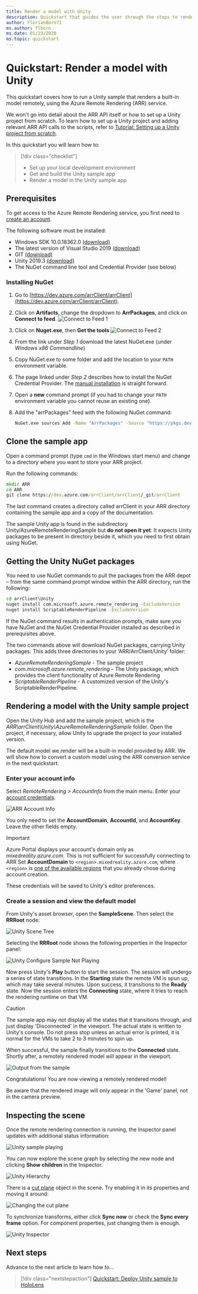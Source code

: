 ```yaml
---
title: Render a model with Unity
description: Quickstart that guides the user through the steps to render a model
author: FlorianBorn71
ms.author: flborn
ms.date: 01/23/2020
ms.topic: quickstart
---
```


# Quickstart: Render a model with Unity

This quickstart covers how to run a Unity sample that renders a built-in model remotely, using the Azure Remote Rendering (ARR) service.

We won't go into detail about the ARR API itself or how to set up a Unity project from scratch. To learn how to set up a Unity project and adding relevant ARR API calls to the scripts, refer to [Tutorial: Setting up a Unity project from scratch](../tutorials/unity/project-setup.md).

In this quickstart you will learn how to:
> [!div class="checklist"]
>
>* Set up your local development environment
>* Get and build the Unity sample app
>* Render a model in the Unity sample app

## Prerequisites

To get access to the Azure Remote Rendering service, you first need to [create an account](../how-tos/create-an-account.md).

The following software must be installed:

* Windows SDK 10.0.18362.0 [(download)](https://developer.microsoft.com/windows/downloads/windows-10-sdk)
* The latest version of Visual Studio 2019 [(download)](https://visualstudio.microsoft.com/vs/older-downloads/)
* GIT [(download)](https://git-scm.com/downloads)
* Unity 2019.3 [(download)](https://unity3d.com/get-unity/download)
* The NuGet command line tool and Credential Provider (see below)

### Installing NuGet

1. Go to [https://dev.azure.com/arrClient/arrClient](https://dev.azure.com/arrClient/arrClient).
1. Click on **Artifacts**, change the dropdown to **ArrPackages**, and click on **Connect to feed**.
  ![Connect to Feed 1](../overview/media/connect-to-feed.png)
1. Click on **Nuget.exe**, then **Get the tools**
  ![Connect to Feed 2](../overview/media/connect-to-feed-2.png)
1. From the link under *Step 1* download the latest NuGet.exe (under *Windows x86 Commandline*)
1. Copy NuGet.exe to some folder and add the location to your `PATH` environment variable.
1. The page linked under *Step 2* describes how to install the NuGet Credential Provider. The [manual installation](https://github.com/microsoft/artifacts-credprovider#manual-installation-on-windows) is straight forward.
1. Open a **new** command prompt (if you had to change your `PATH` environment variable you cannot reuse an existing one).
1. Add the "arrPackages" feed with the following NuGet command:
  
    ```cmd
    NuGet.exe sources Add -Name "ArrPackages" -Source "https://pkgs.dev.azure.com/arrClient/_packaging/ArrPackages/nuget/v3/index.json"
    ```

## Clone the sample app

Open a command prompt (type `cmd` in the Windows start menu) and change to a directory where you want to store your ARR project.

Run the following commands:

```cmd
mkdir ARR
cd ARR
git clone https://dev.azure.com/arrClient/arrClient/_git/arrClient
```

The last command creates a directory called arrClient in your ARR directory containing the sample app and a copy of the documentation.

The sample Unity app is found in the subdirectory Unity/AzureRemoteRenderingSample but **do not open it yet**:
It expects Unity packages to be present in directory beside it, which you need to first obtain using NuGet.

## Getting the Unity NuGet packages

You need to use NuGet commands to pull the packages from the ARR depot – from the same command prompt window within the ARR directory, run the following:

```cmd
cd arrClient\Unity
nuget install com.microsoft.azure.remote_rendering -ExcludeVersion
nuget install ScriptableRenderPipeline -ExcludeVersion
```

If the NuGet command results in authentication prompts, make sure you have NuGet and the NuGet Credential Provider installed as described in prerequisites above.

The two commands above will download NuGet packages, carrying Unity packages. This adds three directories to your ‘ARR/ArrClient/Unity’ folder:

* *AzureRemoteRenderingSample* - The sample project
* *com.microsoft.azure.remote_rendering* - The Unity package, which provides the client functionality of Azure Remote Rendering
* *ScriptableRenderPipeline* - A customized version of the Unity's ScriptableRenderPipeline.

## Rendering a model with the Unity sample project

Open the Unity Hub and add the sample project, which is the *ARR\arrClient\Unity\AzureRemoteRenderingSample* folder.
Open the project, if necessary, allow Unity to upgrade the project to your installed version.

The default model we render will be a built-in model provided by ARR. We will show how to convert a custom model using the ARR conversion service in the next quickstart.

### Enter your account info

Select *RemoteRendering > AccountInfo*  from the main menu. Enter your [account credentials](../how-tos/create-an-account.md).

![ARR Account Info](./media/arr-sample-account-info.png)

You only need to set the **AccountDomain**, **AccountId**, and **AccountKey**. Leave the other fields empty.

> [!IMPORTANT]
> Azure Portal displays your account's domain only as *mixedreality.azure.com*. This is not sufficient for successfully connecting to ARR
> Set **AccountDomain** to `<region>.mixedreality.azure.com`, where `<region>` is [one of the available regions](../reference/regions.md) that you already chose during account creation.

These credentials will be saved to Unity's editor preferences.

### Create a session and view the default model

From Unity's asset browser, open the **SampleScene**. Then select the **RRRoot** node:

![Unity Scene Tree](./media/unity-scene.png)

Selecting the **RRRoot** node shows the following properties in the Inspector panel:

![Unity Configure Sample Not Playing](./media/arr-sample-configure-session.png)

Now press Unity's **Play** button to start the session. The session will undergo a series of state transitions. In the **Starting** state the remote VM is spun up, which may take several minutes. Upon success, it transitions to the **Ready** state. Now the session enters the **Connecting** state, where it tries to reach the rendering runtime on that VM.

> [!CAUTION]
> The sample app may not display all the states that it transitions through, and just display 'Disconnected' in the viewport. The actual state is written to Unity's console. Do not press stop unless an actual error is printed, it is normal for the VMs to take 2 to 3 minutes to spin up.

When successful, the sample finally transitions to the **Connected** state. Shortly after, a remotely rendered model will appear in the viewport.

![Output from the sample](media/arr-sample-output.png)

Congratulations! You are now viewing a remotely rendered model!

Be aware that the rendered image will only appear in the 'Game' panel, not in the camera preview.

## Inspecting the scene

Once the remote rendering connection is running, the Inspector panel updates with additional status information:

![Unity sample playing](./media/arr-sample-configure-session-running.png)

You can now explore the scene graph by selecting the new node and clicking **Show children** in the Inspector.

![Unity Hierarchy](./media/unity-hierarchy.png)

There is a [cut plane](../overview/features/cut-planes.md) object in the scene. Try enabling it in its properties and moving it around:

![Changing the cut plane](media/arr-sample-unity-cutplane.png)

To synchronize transforms, either click **Sync now** or check the **Sync every frame** option. For component properties, just changing them is enough.

![Unity Inspector](./media/unity-inspector.png)

## Next steps

Advance to the next article to learn how to...

> [!div class="nextstepaction"]
> [Quickstart: Deploy Unity sample to HoloLens](deploy-to-hololens.md)
